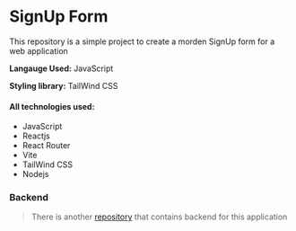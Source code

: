 # SignUp Form

This repository is a simple project to create a morden SignUp form for a web application 

**Langauge Used:** JavaScript

**Styling library:** TailWind CSS

#### All technologies used:

- JavaScript
- Reactjs
- React Router
- Vite
- TailWind CSS 
- Nodejs

### Backend

> There is another [repository](https://github.com/Rrhul0/signup_server_backend) that contains backend for this application 
